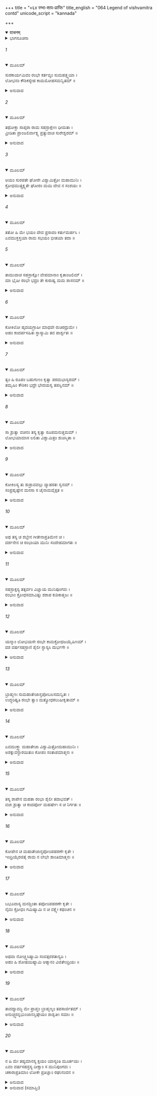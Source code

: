 +++
title = "०६४ रम्भा-शाप-प्राप्तिः"
title_english = "064 Legend of vishvamitra contd"
unicode_script = "kannada"

+++
<details open><summary>वाचनम्</summary>

<div class="audioEmbed"  caption="श्रीराम-हरिसीताराममूर्ति-घनपाठिभ्यां वचनम्" src="https://archive.org/download/Ramayana-recitation-Sriram-harisItArAmamUrti-Ghanapaati-v2/Kanda_1/Kanda_1_BK-064-Rambhayaha_Shapa_Prapthihi.mp3"></div>
</details>



<details><summary>ಭಾಗಸೂಚನಾ</summary>

ವಿಶ್ವಾಮಿತ್ರರು ರಂಭೆಗೆ ಶಾಪಕೊಟ್ಟು ಪುನಃ ಘೋರ ತಪಸ್ಸಿನ ದೀಕ್ಷೆಯನ್ನು ಕೈಗೊಂಡರು
</details>

###### 1


<details open><summary>ಮೂಲಮ್</summary>

ಸುರಕಾರ್ಯಮಿದಂ ರಂಭೇ ಕರ್ತವ್ಯಂ ಸುಮಹತ್ತ್ವಯಾ ।  
ಲೋಭನಂ ಕೌಶಿಕಸ್ಯೇಹ ಕಾಮಮೋಹಸಮನ್ವಿತಮ್ ॥
</details>

<details><summary>ಅನುವಾದ</summary>

(ಇಂದ್ರನು ಹೇಳಿದನು-) ರಂಭೇ! ದೇವತೆಗಳ ಒಂದು ಬಹುದೊಡ್ಡ ಕಾರ್ಯ ಎದುರಾಗಿದೆ. ಇದನ್ನು ನೀನು ಪೂರ್ಣಗೊಳಿಸಬೇಕಾಗಿದೆ. ನೀನು ಮಹರ್ಷಿ ವಿಶ್ವಾಮಿತ್ರರನ್ನು ಕಾಮಮೋಹಿತವಾಗುವಂತೆ ಮರುಳುಗೊಳಿಸು.॥1॥
</details>

###### 2


<details open><summary>ಮೂಲಮ್</summary>

ತಥೋಕ್ತಾ ಸಾಪ್ಸರಾ ರಾಮ ಸಹಸ್ರಾಕ್ಷೇಣ ಧೀಮತಾ ।  
ವ್ರೀಡಿತಾ ಪ್ರಾಂಜಲಿರ್ವಾಕ್ಷ್ಯ ಪ್ರತ್ಯುವಾಚ ಸುರೇಶ್ವರಮ್ ॥
</details>

<details><summary>ಅನುವಾದ</summary>

ಶ್ರೀರಾಮಾ! ಬುದ್ಧಿವಂತ ಇಂದ್ರನು ಹೀಗೆ ಹೇಳಿದಾಗ ಆ ಅಪ್ಸರೆಯು ನಾಚಿಕೊಂಡು ಕೈಮುಗಿದು ದೇವೇಂದ್ರನಲ್ಲಿ ಇಂತೆಂದಳು.॥2॥
</details>

###### 3


<details open><summary>ಮೂಲಮ್</summary>

ಅಯಂ ಸುರಪತೇ ಘೋರೇ ವಿಶ್ವಾಮಿತ್ರೋ ಮಹಾಮುನಿಃ ।  
ಕ್ರೋಧಮುತ್ಸ್ರಕ್ಷ್ಯತೇ ಘೋರಂ ಮಯಿ ದೇವ ನ ಸಂಶಯಃ ॥
</details>

<details><summary>ಅನುವಾದ</summary>

ಸುರಪತಿಯೇ! ಈ ಮಹಾಮುನಿ ವಿಶ್ವಾಮಿತ್ರರು ಬಹಳ ಭಯಂಕರರಾಗಿದ್ದಾರೆ. ದೇವ! ಇವರು ನನ್ನ ಮೇಲೆ ಭಯಾನಕ ಕ್ರೋಧವನ್ನು ಪ್ರಯೋಗಿಸುವರು, ಇದರಲ್ಲಿ ಸಂಶಯವೇ ಇಲ್ಲ.॥3॥
</details>

###### 4


<details open><summary>ಮೂಲಮ್</summary>

ತತೋ ಹಿ ಮೇ ಭಯಂ ದೇವ ಪ್ರಸಾದಂ ಕರ್ತುಮರ್ಹಸಿ ।  
ಏವಮುಕ್ತಸ್ತಯಾ ರಾಮ ಸಭಯಂ ಭೀತಯಾ ತದಾ ॥
</details>

###### 5


<details open><summary>ಮೂಲಮ್</summary>

ತಾಮುವಾಚ ಸಹಸ್ರಾಕ್ಷೋ ವೇಪಮಾನಾಂ ಕೃತಾಂಜಲಿಮ್ ।  
ಮಾ ಭೈಷೀ ರಂಭೇ ಭದ್ರಂ ತೇ ಕುರುಷ್ವ ಮಮ ಶಾಸನಮ್ ॥
</details>

<details><summary>ಅನುವಾದ</summary>

ಆದ್ದರಿಂದ ದೇವೇಶ್ವರ! ನಾನು ಅವರಿಗೆ ಬಹಳ ಹೆದರುತ್ತೇನೆ. ನೀವು ನನ್ನ ಮೇಲೆ ಕೃಪೆ ಮಾಡಿರಿ. ಶ್ರೀರಾಮಾ! ಹೆದರಿರುವ ರಂಭೆಯು ಹೀಗೆ ಹೇಳಿದಾಗ ಸಹಸ್ರಾಕ್ಷ ಇಂದ್ರನು ಕೈಮುಗಿದು ನಿಂತಿರುವ, ಗಡ-ಗಡನೆ ನಡುಗುತ್ತಿರುವ ರಂಭೆಯಲ್ಲಿ ಹೀಗೆಂದನು - ರಂಭೆಯೇ! ನೀನು ಭಯಪಡಬೇಡ. ನಿನಗೆ ಒಳ್ಳೆಯದಾಗಲಿ. ನೀನು ನನ್ನ ಆಜ್ಞೆಯನ್ನು ಒಪ್ಪಿಕೋ.॥4-5॥
</details>

###### 6


<details open><summary>ಮೂಲಮ್</summary>

ಕೋಕಿಲೋ ಹೃದಯಗ್ರಾಹೀ ಮಾಧವೇ ರುಚಿರದ್ರುಮೇ ।  
ಅಹಂ ಕಂದರ್ಪಸಹಿತಃ ಸ್ಥಾಸ್ಯಾಮಿ ತವ ಪಾರ್ಶ್ವತಃ ॥
</details>

<details><summary>ಅನುವಾದ</summary>

ವಸಂತ ಋತುವಿನಲ್ಲಿ ಪ್ರತಿಯೊಂದು ವೃಕ್ಷಗಳು ನವ ಪಲ್ಲವಗಳಿಂದ ಪರಮ ಸುಂದರವಾಗಿ ಶೋಭಿಸುತ್ತಿರುವಾಗ, ತನ್ನ ಮಧುರ ಕೂಜನದಿಂದ ಎಲ್ಲರ ಹೃದಯಗಳನ್ನು ಸೆಳೆಯುವ ಕೋಗಿಲೆ ಮತ್ತು ಮನ್ಮಥನೊಂದಿಗೆ ನಾನೂ ನಿನ್ನ ಬಳಿ ಇರುವೆನು.॥6॥
</details>

###### 7


<details open><summary>ಮೂಲಮ್</summary>

ತ್ವಂ ಹಿ ರೂಪಂ ಬಹುಗುಣಂ ಕೃತ್ವಾ ಪರಮಭಾಸ್ವರಮ್ ।  
ತಮೃಷಿಂ ಕೌಶಿಕಂ ಭದ್ರೇ ಭೇದಯಸ್ವ ತಪಸ್ವಿನಮ್ ॥
</details>

<details><summary>ಅನುವಾದ</summary>

ಮಂಗಳಾಂಗಿಯೇ! ನೀನು ನಿನ್ನ ಪರಮಕಾಂತಿಯುಕ್ತ ರೂಪವನ್ನು, ಹಾವ-ಭಾವವೇ ಮೊದಲಾದ ವಿವಿಧ ಗುಣಗಳಿಂದ ಸಂಪನ್ನಗೊಳಿಸಿ, ಅದರಿಂದ ವಿಶ್ವಾಮಿತ್ರ ಮುನಿಯನ್ನು ತಪಸ್ಸಿನಿಂದ ವಿಚಲಿತಗೊಳಿಸು.॥7॥
</details>

###### 8


<details open><summary>ಮೂಲಮ್</summary>

ಸಾ ಶ್ರುತ್ವಾ ವಚನಂ ತಸ್ಯ ಕೃತ್ವಾ ರೂಪಮನುತ್ತಮಮ್ ।  
ಲೋಭಯಾಮಾಸ ಲಲಿತಾ ವಿಶ್ವಾಮಿತ್ರಂ ಶುಚಿಸ್ಮಿತಾ ॥
</details>

<details><summary>ಅನುವಾದ</summary>

ದೇವರಾಜನ ಈ ಮಾತನ್ನು ಕೇಳಿ ಆ ಮಧುರ ಮುಗುಳ್ನಗೆಯುಳ್ಳ ಸುಂದರೀ ಅಪ್ಸರೆಯು ಪರಮೋತ್ತಮ ರೂಪವನ್ನಾಂತು ವಿಶ್ವಾಮಿತ್ರನನ್ನು ಮರುಳುಗೊಳಿಸ ತೊಡಗಿದಳು.॥8॥
</details>

###### 9


<details open><summary>ಮೂಲಮ್</summary>

ಕೋಕಿಲಸ್ಯ ತು ಶುಶ್ರಾವವಲ್ಗು ವ್ಯಾಹರತಃ ಸ್ವನಮ್ ।  
ಸಂಪ್ರಹೃಷ್ಟೇನ ಮನಸಾ ಸ ಚೈನಾಮವೈಕ್ಷತ ॥
</details>

<details><summary>ಅನುವಾದ</summary>

ವಿಶ್ವಾಮಿತ್ರರು ಕೋಗಿಲೆಯ ಮಧುರ ಕೂಜನವನ್ನು ಕೇಳಿದರು. ಪ್ರಸನ್ನಚಿತ್ತರಾದ ಅವರು ಅತ್ತಕಡೆ ನೋಡಿದಾಗ ಎದುರಿಗೆ ನಿಂತಿರುವ ರಂಭೆಯು ಕಂಡುಬಂದಳು.॥9॥
</details>

###### 10


<details open><summary>ಮೂಲಮ್</summary>

ಅಥ ತಸ್ಯ ಚ ಶಬ್ದೇನ ಗೀತೇನಾಪ್ರತಿಮೇನ ಚ ।  
ದರ್ಶನೇನ ಚ ರಂಭಾಯಾ ಮುನಿಃ ಸಂದೇಹಮಾಗತಃ ॥
</details>

<details><summary>ಅನುವಾದ</summary>

ಕೋಗಿಲೆಯ ಕಲರವ, ವಸಂತನ ವೈಭವ, ಪ್ರತ್ಯಕ್ಷವಾಗಿ ಕಣ್ಮುಂದೆ ಇರುವ ರಂಭೆಯ ಅನುಪಮವಾದ ಸಂಗೀತದಿಂದ ಮುನಿಯ ಮನಸ್ಸಿನಲ್ಲಿ ಸಂದೇಹ ಉಂಟಾಯಿತು.॥10॥
</details>

###### 11


<details open><summary>ಮೂಲಮ್</summary>

ಸಹಸ್ರಾಕ್ಷಸ್ಯ ತತ್ಸರ್ವಂ ವಿಜ್ಞಾಯ ಮುನಿಪುಂಗವಃ ।  
ರಂಭಾಂ ಕ್ರೋಧಸಮಾವಿಷ್ಟಃ ಶಶಾಪ ಕುಶಿಕಾತ್ಮಜಃ ॥
</details>

<details><summary>ಅನುವಾದ</summary>

ಇದೆಲ್ಲವೂ ದೇವೇಂದ್ರನ ಕುತಂತ್ರವೆಂದು ಅವರು ತಿಳಿದುಕೊಂಡರು. ಮತ್ತೆ ಮುನಿವರ ವಿಶ್ವಾಮಿತ್ರರು ಕ್ರೋಧಗೊಂಡು ರಂಭೆಗೆ ಶಾಪಕೊಡುತ್ತಾ ಹೇಳಿದರು.॥11॥
</details>

###### 12


<details open><summary>ಮೂಲಮ್</summary>

ಯನ್ಮಾಂ ಲೋಭಯಸೇ ರಂಭೇ ಕಾಮಕ್ರೋಧಜಯೈಷಿಣಮ್ ।  
ದಶ ವರ್ಷಸಹಸ್ರಾಣಿ ಶೈಲೀ ಸ್ಥಾಸ್ಯಸಿ ದುರ್ಭಗೇ ॥
</details>

<details><summary>ಅನುವಾದ</summary>

ದುರ್ಭಗೇ ರಂಭೇ! ನಾನು ಕಾಮ ಮತ್ತು ಕ್ರೋಧದ ಮೇಲೆ ವಿಜಯವನ್ನು ಪಡೆಯಲು ಬಯಸುತ್ತೇನೆ ಹಾಗೂ ನೀನು ಬಂದು ನನ್ನನ್ನು ಮರಳುಗೊಳಿಸುತ್ತಿರುವೆ. ಆದ್ದರಿಂದ ಈ ಅಪರಾಧದಿಂದಾಗಿ ನೀನು ಹತ್ತು ಸಾವಿರ ವರ್ಷಗಳವರೆಗೆ ಕಲ್ಲಿನ ಪ್ರತಿಮೆಯಾಗಿ ನಿಂತಿರುವೆ.॥12॥
</details>

###### 13


<details open><summary>ಮೂಲಮ್</summary>

ಬ್ರಾಹ್ಮಣಃ ಸುಮಹಾತೇಜಾಸ್ತಪೋಬಲಸಮನ್ವಿತಃ ।  
ಉದ್ಧರಿಷ್ಯತಿ ರಂಭೇ ತ್ವಾಂ ಮತ್ಕ್ರೋಧಕಲುಷೀಕೃತಾಮ್ ॥
</details>

<details><summary>ಅನುವಾದ</summary>

ರಂಭೆ ಶಾಪದ ಅವಧಿ ಪೂರ್ಣಗೊಂಡಾಗ ಓರ್ವ ಮಹಾತ್ಮ ತೇಜಸ್ವೀ ಮತ್ತು ತಪೋಬಲ ಸಂಪನ್ನ (ಬ್ರಹ್ಮದೇವರ ಪುತ್ರ ವಸಿಷ್ಠರು) ಬ್ರಾಹ್ಮಣನು ನನ್ನ ಕ್ರೋಧದಿಂದ ಕಲುಷಿತಳಾದ ನಿನ್ನನ್ನು ಉದ್ಧಾರ ಮಾಡುವರು.॥13॥
</details>

###### 14


<details open><summary>ಮೂಲಮ್</summary>

ಏವಮುಕ್ತ್ವಾ ಮಹಾತೇಜಾ ವಿಶ್ವಾಮಿತ್ರೋಮಹಾಮುನಿಃ ।  
ಅಶಕ್ನುವನ್ಧಾರಯಿತುಂ ಕೋಪಂ ಸಂತಾಪಮಾತ್ಮನಃ ॥
</details>

<details><summary>ಅನುವಾದ</summary>

ಹೀಗೆ ಹೇಳಿ ಮಹಾತೇಜಸ್ವೀ ಮಹಾಮುನಿ ವಿಶ್ವಾಮಿತ್ರರು ತನ್ನ ಕ್ರೋಧವನ್ನು ತಡೆಯಲಾಗದಿದ್ದರಿಂದ ಮನಸ್ಸಿನಲ್ಲೇ ಸಂತಪ್ತರಾದರು.॥14॥
</details>

###### 15


<details open><summary>ಮೂಲಮ್</summary>

ತಸ್ಯ ಶಾಪೇನ ಮಹತಾ ರಂಭಾ ಶೈಲೀ ತದಾಭವತ್ ।  
ವಚಃ ಶ್ರುತ್ವಾ ಚ ಕಂದರ್ಪೋ ಮಹರ್ಷೇಃ ಸ ಚ ನಿರ್ಗತಃ ॥
</details>

<details><summary>ಅನುವಾದ</summary>

ಮುನಿಯ ಶಾಪದಿಂದ ರಂಭೆಯು ತಕ್ಷಣ ಕಲ್ಲಿನ ಮೂರ್ತಿಯಾಗಿಬಿಟ್ಟಳು. ಮಹರ್ಷಿಯ ಆ ಶಾಪಯುಕ್ತ ವಚನವನ್ನು ಕೇಳಿ ಕಂದರ್ಪ ಮತ್ತು ಇಂದ್ರನು ಅಲ್ಲಿಂದ ಕಾಲು ಕಿತ್ತರು.॥15॥
</details>

###### 16


<details open><summary>ಮೂಲಮ್</summary>

ಕೋಪೇನ ಚ ಮಹಾತೇಜಾಸ್ತಪೋಽಪಹರಣೇ ಕೃತೇ ।  
ಇಂದ್ರಿಯೈರಜಿತೈ ರಾಮ ನ ಲೇಭೇ ಶಾಂತಿಮಾತ್ಮನಃ ॥
</details>

<details><summary>ಅನುವಾದ</summary>

ಶ್ರೀರಾಮಾ! ಕ್ರೋಧದಿಂದ ತಪಸ್ಸಿನ ಕ್ಷಯವಾಯಿತು ಮತ್ತು ಇಂದ್ರಿಯಗಳು ಇನ್ನೂ ಹತೋಟಿಗೆ ಬರಲಿಲ್ಲ. ಹೀಗೆ ವಿಚಾರ ಮಾಡಿ ಆ ಮಹಾತೇಜಸ್ವೀ ಮುನಿಯ ಚಿತ್ತಕ್ಕೆ ಶಾಂತಿ ಸಿಗದೇಹೋಯಿತು.॥16॥
</details>

###### 17


<details open><summary>ಮೂಲಮ್</summary>

ಬಭೂವಾಸ್ಯ ಮನಶ್ಚಿಂತಾ ತಪೋಽಪಹರಣೇ ಕೃತೇ ।  
ನೈವಂ ಕ್ರೋಧಂ ಗಮಿಷ್ಯಾಮಿ ನ ಚ ವಕ್ಷ್ಯೇ ಕಥಂಚನ ॥
</details>

<details><summary>ಅನುವಾದ</summary>

ತಪಸ್ಸು ಅಪಹರಣವಾದಾಗ ಅವರ ಮನಸ್ಸಿನಲ್ಲಿ ‘ಈಗಿನಿಂದ ಕ್ರೋಧವನ್ನು ಮಾಡಲಾರೆ ಮತ್ತು ಯಾವುದೇ ಸ್ಥಿತಿಯಲ್ಲೂ ಮನಸ್ಸಿನ ಸಂಯಮ ಕಳೆದುಕೊಳ್ಳುವುದಿಲ್ಲ.’ ಎಂಬ ವಿಚಾರ ಉಂಟಾಯಿತು.॥17॥
</details>

###### 18


<details open><summary>ಮೂಲಮ್</summary>

ಅಥವಾ ನೋಚ್ಛ್ವಸಿಷ್ಯಾಮಿ ಸಂವತ್ಸರಶತಾನ್ಯಪಿ ।  
ಅಹಂ ಹಿ ಶೋಷಯಿಷ್ಯಾಮಿ ಆತ್ಮಾನಂ ವಿಜಿತೇಂದ್ರಿಯಃ ॥
</details>

<details><summary>ಅನುವಾದ</summary>

ಸಾವಿರ ವರ್ಷಗಳವರೆಗೆ ನಾನು ಶ್ವಾಸವನ್ನೇ ತೆಗೆದುಕೊಳ್ಳುವುದಿಲ್ಲ. ಇಂದ್ರಿಯಗಳನ್ನು ಜಯಿಸಿ ಶರೀರವನ್ನು ಮೋಹ ಮುಕ್ತವಾಗಿ ಒಣಗಿಸುತ್ತೇನೆ.॥18॥
</details>

###### 19


<details open><summary>ಮೂಲಮ್</summary>

ತಾವದ್ಯಾವದ್ಧಿ ಮೇ ಪ್ರಾಪ್ತಂ ಬ್ರಾಹ್ಮಣ್ಯಂ ತಪಸಾರ್ಜಿತಮ್ ।  
ಅನುಚ್ಛ್ವಸನ್ನಭುಂಜಾನಸ್ತಿಷ್ಠೇಯಂ ಶಾಶ್ವತೀಃ ಸಮಾಃ ॥
</details>

<details><summary>ಅನುವಾದ</summary>

ನನ್ನ ತಪಸ್ಸಿನಿಂದ ಗಳಿಸಿದ ಬ್ರಾಹ್ಮಣತ್ವವು ನನಗೆ ಪ್ರಾಪ್ತವಾಗುವ ತನಕ, ಬೇಕಾದರೂ ಅನಂತ ವರ್ಷ ಕಳೆದುಹೋದರೂ ನಾನು ಏನನ್ನೂ ತಿನ್ನದೆ, ಕುಡಿಯದೆ, ಉಸಿರನ್ನೂ ತೆಗೆದುಕೊಳ್ಳಲಾರೆ.॥19॥
</details>

###### 20


<details open><summary>ಮೂಲಮ್</summary>

ನ ಹಿ ಮೇ ತಪ್ಯಮಾನಸ್ಯ ಕ್ಷಯಂ ಯಾಸ್ಯಂತಿ ಮೂರ್ತಯಃ ।  
ಏವಂ ವರ್ಷಸಹಸ್ರಸ್ಯ ದೀಕ್ಷಾಂ ಸ ಮುನಿಪುಂಗವಃ ।  
ಚಕಾರಾಪ್ರತಿಮಾಂ ಲೋಕೇ ಪ್ರತಿಜ್ಞಾಂ ರಘುನಂದನ ॥
</details>

<details><summary>ಅನುವಾದ</summary>

‘ತಪಸ್ಸನ್ನು ಮಾಡುತ್ತಿರುವಾಗ ನನ್ನ ಶರೀರದ ಅವಯವಗಳು ಎಂದಿಗೂ ನಾಶವಾಗಲಾರದು’ ರಘುನಂದನ! ಹೀಗೆ ನಿಶ್ಚಯಿಸಿ ಮುನಿವರ ವಿಶ್ವಾಮಿತ್ರರು ಪುನಃ ಒಂದು ಸಾವಿರ ವರ್ಷಗಳವರೆಗೆ ತಪಸ್ಸು ಮಾಡಲಿಕ್ಕಾಗಿ ದೀಕ್ಷೆಯನ್ನು ಕೈಗೊಂಡರು. ಅವರು ಮಾಡಿದ ಪ್ರತಿಜ್ಞೆಗೆ ಈ ಪ್ರಪಂಚದಲ್ಲಿ ತುಲನೆಯೇ ಇಲ್ಲ.॥20॥
</details>

<details><summary>ಅನುವಾದ (ಸಮಾಪ್ತಿಃ)</summary>

ವಾಲ್ಮೀಕಿ ವಿರಚಿತ ಆರ್ಷ ರಾಮಾಯಣ ಆದಿಕಾವ್ಯದ ಬಾಲಕಾಂಡದಲ್ಲಿ ಅರವತ್ತನಾಲ್ಕನೆಯ ಸರ್ಗ ಪೂರ್ಣವಾಯಿತು.॥64॥
</details>
